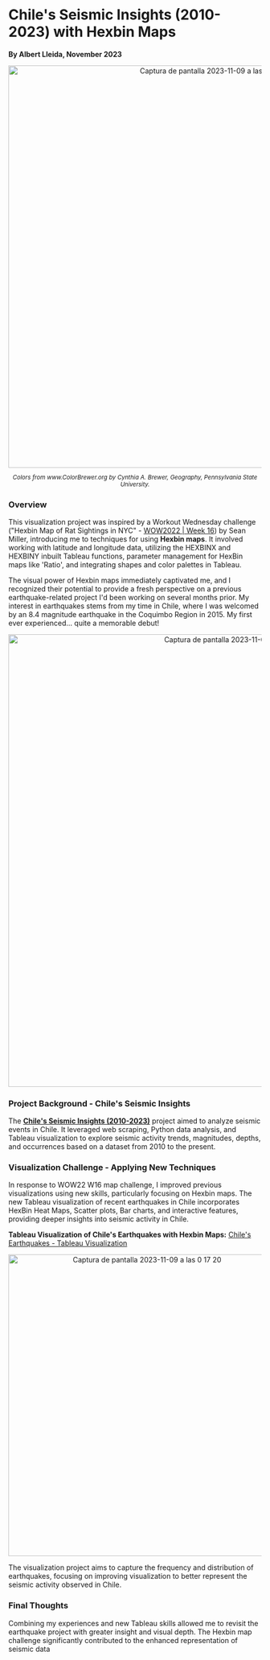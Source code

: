 # Chile's Seismic Insights (2010-2023) with Hexbin Maps
**By Albert Lleida, November 2023**

<div align="center">
<img width="800" alt="Captura de pantalla 2023-11-09 a las 0 15 51" src="https://github.com/alleida23/Tableau_Viz_Challenges/assets/124719215/272f0d15-50e8-4655-ab3b-70132781a5d6">
<p style="font-size: smaller; font-style: italic;">Colors from www.ColorBrewer.org by Cynthia A. Brewer, Geography, Pennsylvania State University.</p>
</div>

### Overview

This visualization project was inspired by a Workout Wednesday challenge ("Hexbin Map of Rat Sightings in NYC" - [WOW2022 | Week 16](https://workout-wednesday.com/2022w16tab/)) by Sean Miller, introducing me to techniques for using **Hexbin maps**. It involved working with latitude and longitude data, utilizing the HEXBINX and HEXBINY inbuilt Tableau functions, parameter management for HexBin maps like 'Ratio', and integrating shapes and color palettes in Tableau. 

The visual power of Hexbin maps immediately captivated me, and I recognized their potential to provide a fresh perspective on a previous earthquake-related project I'd been working on several months prior. My interest in earthquakes stems from my time in Chile, where I was welcomed by an 8.4 magnitude earthquake in the Coquimbo Region in 2015. My first ever experienced... quite a memorable debut!


<div align="center">
<img width="900" alt="Captura de pantalla 2023-11-09 a las 0 21 35" src="https://github.com/alleida23/Tableau_Viz_Challenges/assets/124719215/1dadc453-2cfd-454d-9bc0-c3d3b543f7f8">
</div>

### Project Background - Chile's Seismic Insights

The **[Chile's Seismic Insights (2010-2023)](https://github.com/alleida23/Chile_Recent_Earthquakes/)** project aimed to analyze seismic events in Chile. It leveraged web scraping, Python data analysis, and Tableau visualization to explore seismic activity trends, magnitudes, depths, and occurrences based on a dataset from 2010 to the present.

### Visualization Challenge - Applying New Techniques

In response to WOW22 W16 map challenge, I improved previous visualizations using new skills, particularly focusing on Hexbin maps. The new Tableau visualization of recent earthquakes in Chile incorporates HexBin Heat Maps, Scatter plots, Bar charts, and interactive features, providing deeper insights into seismic activity in Chile.

**Tableau Visualization of Chile's Earthquakes with Hexbin Maps:** [Chile's Earthquakes - Tableau Visualization](https://public.tableau.com/app/profile/albert1030/viz/HexBin-ChilesEarthquakes/Historia1?publish=yes)

<div align="center">
<img width="536" height = "600" alt="Captura de pantalla 2023-11-09 a las 0 17 20" src="https://github.com/alleida23/Tableau_Viz_Challenges/assets/124719215/03c09da8-40b1-47e4-80ab-a3e7d7471092">
</div>

The visualization project aims to capture the frequency and distribution of earthquakes, focusing on improving visualization to better represent the seismic activity observed in Chile.

### Final Thoughts

Combining my experiences and new Tableau skills allowed me to revisit the earthquake project with greater insight and visual depth. The Hexbin map challenge significantly contributed to the enhanced representation of seismic data
